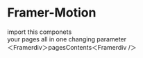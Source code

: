 # Framer-Motion
import this componets  
your pages all in one changing parameter  
＜Framerdiv＞pagesContents＜Framerdiv /＞
